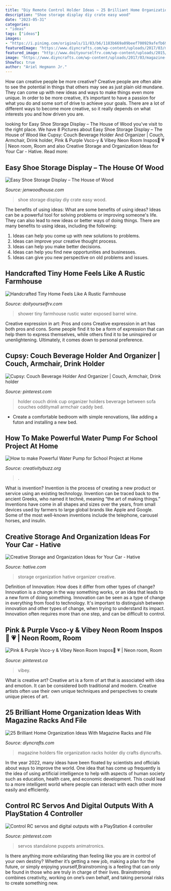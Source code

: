 ```yaml
---
title: "Diy Remote Control Holder Ideas ~ 25 Brilliant Home Organization Ideas With Magazine Racks And File"
description: "Shoe storage display diy crate easy wood"
date: "2023-05-31"
categories:
- "ideas"
tags: ["ideas"]
images:
- "https://i.pinimg.com/originals/11/83/b6/1183b669a09beef700929afefb69aff5.jpg"
featuredImage: "https://www.diyncrafts.com/wp-content/uploads/2017/03/magazine-holder-organizers.jpg"
featured_image: "http://www.doityourselfrv.com/wp-content/uploads/2015/06/Shower.jpg"
image: "https://www.diyncrafts.com/wp-content/uploads/2017/03/magazine-holder-organizers.jpg"
ShowToc: true
author: "Ariel Hegmann Jr."
---
```



How can creative people be more creative?
Creative people are often able to see the potential in things that others may see as just plain old mundane. They can come up with new ideas and ways to make things even more unique. In order to be more creative, it’s important to have a passion for what you do and some sort of drive to achieve your goals. There are a lot of different ways to become more creative, so it really depends on what interests you and how driven you are.

	

		
looking for Easy Shoe Storage Display – The House of Wood you've visit to the right place. We have 8 Pictures about Easy Shoe Storage Display – The House of Wood like Cupsy: Couch Beverage Holder And Organizer | Couch, Armchair, Drink holder, Pink &amp; Purple Vsco-y &amp; Vibey Neon Room Inspos👀 💗 | Neon room, Room and also Creative Storage and Organization Ideas for Your Car - Hative. Read more:
		
    
## Easy Shoe Storage Display – The House Of Wood

<img loading=lazy src="https://jenwoodhouse.com/wp-content/uploads/2014/12/blog-crate-shoe-storage-03.jpg" onerror="this.onerror=null;this.src='https://tse2.mm.bing.net/th?id=OIP.lD-9tEi1ZdNf0yWaXajxowHaKh&amp;pid=15.1';" alt="Easy Shoe Storage Display – The House of Wood">

_Source: jenwoodhouse.com_

>shoe storage display diy crate easy wood. 

	

The benefits of using ideas: What are some benefits of using ideas?
Ideas can be a powerful tool for solving problems or improving someone's life. They can also lead to new ideas or better ways of doing things. There are many benefits to using ideas, including the following: 
1. Ideas can help you come up with new solutions to problems.
2. Ideas can improve your creative thought process. 
3. Ideas can help you make better decisions. 
4. Ideas can help you find new opportunities and businesses. 
5. Ideas can give you new perspective on old problems and issues.

    
## Handcrafted Tiny Home Feels Like A Rustic Farmhouse

<img loading=lazy src="http://www.doityourselfrv.com/wp-content/uploads/2015/06/Shower.jpg" onerror="this.onerror=null;this.src='https://tse4.mm.bing.net/th?id=OIP.BoHDX5coaCxY-aPDV_b_7wHaSZ&amp;pid=15.1';" alt="Handcrafted Tiny Home Feels Like A Rustic Farmhouse">

_Source: doityourselfrv.com_

>shower tiny farmhouse rustic water exposed barrel wine. 

	

Creative expression in art: Pros and cons
Creative expression in art has both pros and cons. Some people find it to be a form of expression that can help them to express themselves, while others find it to be uninspired or unenlightening. Ultimately, it comes down to personal preference.

    
## Cupsy: Couch Beverage Holder And Organizer | Couch, Armchair, Drink Holder

<img loading=lazy src="https://i.pinimg.com/originals/11/83/b6/1183b669a09beef700929afefb69aff5.jpg" onerror="this.onerror=null;this.src='https://tse1.mm.bing.net/th?id=OIP.Y4AO_kSOxi7HK4aNzsBgqgHaFj&amp;pid=15.1';" alt="Cupsy: Couch Beverage Holder And Organizer | Couch, Armchair, Drink holder">

_Source: pinterest.com_

>holder couch drink cup organizer holders beverage between sofa couches odditymall armchair caddy bed. 

	

- Create a comfortable bedroom with simple renovations, like adding a futon and installing a new bed. 

    
## How To Make Powerful Water Pump For School Project At Home

<img loading=lazy src="https://www.creativitybuzz.org/wp-content/uploads/2018/07/Webp.net-compress-image-2.jpg" onerror="this.onerror=null;this.src='https://tse1.mm.bing.net/th?id=OIP.jCtwcx8d9-RHabBfe5lH-wHaEK&amp;pid=15.1';" alt="How to make Powerful Water Pump for School Project at Home">

_Source: creativitybuzz.org_

>. 

	

What is invention?
Invention is the process of creating a new product or service using an existing technology. Invention can be traced back to the ancient Greeks, who named it technē, meaning “the art of making things.” Inventions have come in all shapes and sizes over the years, from small devices used by farmers to large global brands like Apple and Google. Some of the most well-known inventions include the telephone, carousel horses, and insulin.

    
## Creative Storage And Organization Ideas For Your Car - Hative

<img loading=lazy src="https://hative.com/wp-content/uploads/2015/04/car-storage-ideas/6-car-storage-organization-ideas.jpg" onerror="this.onerror=null;this.src='https://tse1.mm.bing.net/th?id=OIP.PkbToMCXv7UygEKcoQtKsgHaJ4&amp;pid=15.1';" alt="Creative Storage and Organization Ideas for Your Car - Hative">

_Source: hative.com_

>storage organization hative organizer creative. 

	

Definition of Innovation: How does it differ from other types of change?
Innovation is a change in the way something works, or an idea that leads to a new form of doing something. Innovation can be seen as a type of change in everything from food to technology. It's important to distinguish between innovation and other types of change, when trying to understand its impact. Innovation often requires more than one step, and can be difficult to control.

    
## Pink &amp; Purple Vsco-y &amp; Vibey Neon Room Inspos👀 💗 | Neon Room, Room

<img loading=lazy src="https://i.pinimg.com/736x/24/bd/17/24bd178ad4226bfb8b29ae03440f4a29.jpg" onerror="this.onerror=null;this.src='https://tse3.mm.bing.net/th?id=OIP.Wnk522tfiegk1rtQAOVcGwHaJ3&amp;pid=15.1';" alt="Pink &amp; Purple Vsco-y &amp; Vibey Neon Room Inspos👀 💗 | Neon room, Room">

_Source: pinterest.ca_

>vibey. 

	

What is creative art?
Creative art is a form of art that is associated with idea and emotion. It can be considered both traditional and modern. Creative artists often use their own unique techniques and perspectives to create unique pieces of art.

    
## 25 Brilliant Home Organization Ideas With Magazine Racks And File

<img loading=lazy src="https://www.diyncrafts.com/wp-content/uploads/2017/03/magazine-holder-organizers.jpg" onerror="this.onerror=null;this.src='https://tse1.mm.bing.net/th?id=OIP.QMTGqmxQ0slmDBZCd5vX3QHaD4&amp;pid=15.1';" alt="25 Brilliant Home Organization Ideas With Magazine Racks and File">

_Source: diyncrafts.com_

>magazine holders file organization racks holder diy crafts diyncrafts. 

	

In the year 2022, many ideas have been floated by scientists and officials about ways to improve the world. One idea that has come up frequently is the idea of using artificial intelligence to help with aspects of human society such as education, health care, and economic development. This could lead to a more intelligent world where people can interact with each other more easily and efficiently.

    
## Control RC Servos And Digital Outputs With A PlayStation 4 Controller

<img loading=lazy src="https://i.pinimg.com/736x/a7/b8/20/a7b82082021385998d90a41802ccc0f2.jpg" onerror="this.onerror=null;this.src='https://tse2.mm.bing.net/th?id=OIP.bIaqoctdl7M-rg5yJUP6iAHaEK&amp;pid=15.1';" alt="Control RC servos and digital outputs with a PlayStation 4 controller">

_Source: pinterest.com_

>servos standalone puppets animatronics. 

	

Is there anything more exhilarating than feeling like you are in control of your own destiny? Whether it’s getting a new job, making a plan for the future, or simply enjoying yourself,Brainstroming is a feeling that can only be found in those who are truly in charge of their lives. Brainstroming combines creativity, working on one’s own behalf, and taking personal risks to create something new.


